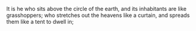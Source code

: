 It is he who sits above the circle of the earth, and its inhabitants are like grasshoppers; who stretches out the heavens like a curtain, and spreads them like a tent to dwell in;
